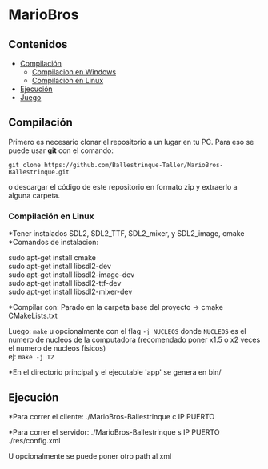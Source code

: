 # MarioBros

## Contenidos
- [Compilación](#compilación)
  - [Compilacion en Windows](#compilación-en-windows)
  - [Compilacion en Linux](#compilación-en-linux)
- [Ejecución](#ejecución) <!-- no se, aca iria algo sobre como ejecutarlo tal vez? -->
- [Juego](#juego) <!-- instrucciones del juego ( controles, objetivo, etc) -->

## Compilación

Primero es necesario clonar el repositorio a un lugar en tu PC. Para eso se puede usar **git** con el comando: 
```
git clone https://github.com/Ballestrinque-Taller/MarioBros-Ballestrinque.git
```
o descargar el código de este repositorio en formato zip y extraerlo a alguna carpeta.  

### Compilación en Linux

*Tener instalados SDL2, SDL2_TTF, SDL2_mixer, y SDL2_image, cmake
*Comandos de instalacion:

  sudo apt-get install cmake  
  sudo apt-get install libsdl2-dev  
  sudo apt-get install libsdl2-image-dev  
  sudo apt-get install libsdl2-ttf-dev  
  sudo apt-get install libsdl2-mixer-dev  


*Compilar con:
  Parado en la carpeta base del proyecto -> cmake CMakeLists.txt
  
  Luego:
  `make` u opcionalmente con el flag `-j NUCLEOS` donde `NUCLEOS` es el numero de nucleos de la computadora (recomendado poner x1.5 o x2 veces el numero de nucleos físicos)  
  ej: `make -j 12`

*En el directorio principal y el ejecutable 'app' se genera en bin/

## Ejecución

*Para correr el cliente: ./MarioBros-Ballestrinque c IP PUERTO

*Para correr el servidor: ./MarioBros-Ballestrinque s IP PUERTO ./res/config.xml

U opcionalmente se puede poner otro path al xml



